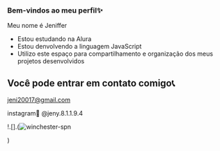 ### Bem-vindos ao meu perfil✨
Meu nome é Jeniffer

- Estou estudando na Alura
- Estou denvolvendo a linguagem JavaScript
- Utilizo este espaço para compartilhamento e organização dos meus projetos desenvolvidos

## Você pode entrar em contato comigo📞
jeni20017@gmail.com

instagram🤳
@jeny.8.1.1.9.4

!.[].(![winchester-spn](https://github.com/user-attachments/assets/1cf44cec-e723-4808-ba91-80ed48b45ef5)

)
